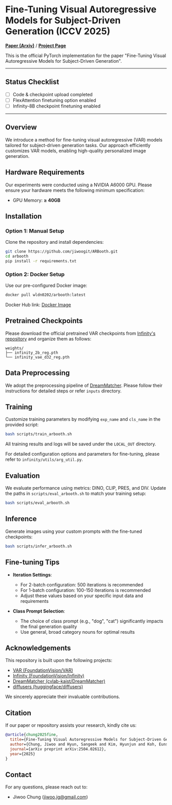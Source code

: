 # Fine-Tuning Visual Autoregressive Models for Subject-Driven Generation (ICCV 2025)

[**Paper (Arxiv)**](https://arxiv.org/abs/2504.02612) / [**Project Page**](https://jiwoogit.github.io/ARBooth)

This is the official PyTorch implementation for the paper "Fine-Tuning Visual Autoregressive Models for Subject-Driven Generation".

---

## Status Checklist

- [ ] Code & checkpoint upload completed
- [ ] FlexAttention finetuning option enabled
- [ ] Infinity-8B checkpoint finetuning enabled

---

## Overview

We introduce a method for fine-tuning visual autoregressive (VAR) models tailored for subject-driven generation tasks. Our approach efficiently customizes VAR models, enabling high-quality personalized image generation.

## Hardware Requirements

Our experiments were conducted using a NVIDIA A6000 GPU. Please ensure your hardware meets the following minimum specification:

* GPU Memory: **≥ 40GB**

## Installation

### Option 1: Manual Setup

Clone the repository and install dependencies:

```bash
git clone https://github.com/jiwoogit/ARBooth.git
cd arbooth
pip install -r requirements.txt
```

### Option 2: Docker Setup

Use our pre-configured Docker image:

```bash
docker pull wldn0202/arbooth:latest
```

Docker Hub link: [Docker Image](https://hub.docker.com/repository/docker/wldn0202/arbooth/general)

## Pretrained Checkpoints

Please download the official pretrained VAR checkpoints from [Infinity's repository](https://github.com/FoundationVision/Infinity/tree/main) and organize them as follows:

```
weights/
├── infinity_2b_reg.pth
└── infinity_vae_d32_reg.pth
```

## Data Preprocessing

We adopt the preprocessing pipeline of [DreamMatcher](https://github.com/cvlab-kaist/DreamMatcher). Please follow their instructions for detailed steps or refer `inputs` directory.

## Training

Customize training parameters by modifying `exp_name` and `cls_name` in the provided script:

```bash
bash scripts/train_arbooth.sh
```

All training results and logs will be saved under the `LOCAL_OUT` directory.

For detailed configuration options and parameters for fine-tuning, please refer to `infinity/utils/arg_util.py`.

## Evaluation

We evaluate performance using metrics: DINO, CLIP, PRES, and DIV. Update the paths in `scripts/eval_arbooth.sh` to match your training setup:

```bash
bash scripts/eval_arbooth.sh
```

## Inference

Generate images using your custom prompts with the fine-tuned checkpoints:

```bash
bash scripts/infer_arbooth.sh
```

## Fine-tuning Tips

- **Iteration Settings**: 
  - For 2-batch configuration: 500 iterations is recommended
  - For 1-batch configuration: 100-150 iterations is recommended
  - Adjust these values based on your specific input data and requirements

- **Class Prompt Selection**:
  - The choice of class prompt (e.g., "dog", "cat") significantly impacts the final generation quality
  - Use general, broad category nouns for optimal results

## Acknowledgements

This repository is built upon the following projects:

* [VAR (FoundationVision/VAR)](https://github.com/FoundationVision/VAR)
* [Infinity (FoundationVision/Infinity)](https://github.com/FoundationVision/Infinity/tree/main?tab=readme-ov-file)
* [DreamMatcher (cvlab-kaist/DreamMatcher)](https://github.com/cvlab-kaist/DreamMatcher)
* [diffusers (huggingface/diffusers)](https://github.com/huggingface/diffusers)

We sincerely appreciate their invaluable contributions.

## Citation

If our paper or repository assists your research, kindly cite us:

```bibtex
@article{chung2025fine,
  title={Fine-Tuning Visual Autoregressive Models for Subject-Driven Generation},
  author={Chung, Jiwoo and Hyun, Sangeek and Kim, Hyunjun and Koh, Eunseo and Lee, MinKyu and Heo, Jae-Pil},
  journal={arXiv preprint arXiv:2504.02612},
  year={2025}
}
```

## Contact

For any questions, please reach out to:

* Jiwoo Chung ([jiwoo.jg@gmail.com](mailto:jiwoo.jg@gmail.com))
